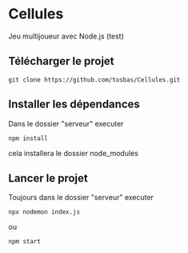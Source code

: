 # Cellules
Jeu multijoueur avec Node.js (test)

## Télécharger le projet

```
git clone https://github.com/tosbas/Cellules.git

```

## Installer les dépendances

Dans le dossier "serveur" executer
```
npm install
```
cela installera le dossier node_modules

## Lancer le projet

Toujours dans le dossier "serveur" executer


```
npx nodemon index.js
```

ou

```
npm start
```
